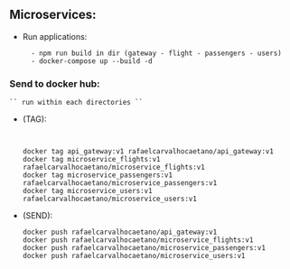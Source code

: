 ## Microservices:

  - Run applications:
    
    ```
      - npm run build in dir (gateway - flight - passengers - users)
      - docker-compose up --build -d
    ```

### Send to docker hub:
    `` run within each directories ``

  - (TAG):

      ```
      

      docker tag api_gateway:v1 rafaelcarvalhocaetano/api_gateway:v1
      docker tag microservice_flights:v1 rafaelcarvalhocaetano/microservice_flights:v1
      docker tag microservice_passengers:v1 rafaelcarvalhocaetano/microservice_passengers:v1
      docker tag microservice_users:v1 rafaelcarvalhocaetano/microservice_users:v1
      ```
  - (SEND):

      ```
      docker push rafaelcarvalhocaetano/api_gateway:v1
      docker push rafaelcarvalhocaetano/microservice_flights:v1
      docker push rafaelcarvalhocaetano/microservice_passengers:v1
      docker push rafaelcarvalhocaetano/microservice_users:v1
      ```
 
